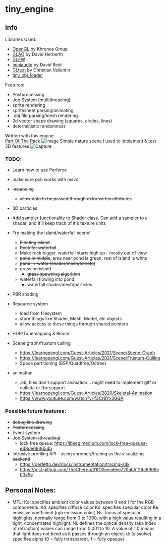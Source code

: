 # tiny_engine

## Info

Libraries Used:
- [OpenGL](https://www.opengl.org/) by Khronos Group
- [GLAD](https://glad.dav1d.de/) by David Herberth
- [GLFW](https://www.glfw.org/)
- [miniaudio](https://github.com/mackron/miniaudio) by David Reid
- [GLtext](https://github.com/vallentin/glText) by Christian Vallentin 
- [tiny_obj_loader](https://github.com/tinyobjloader/tinyobjloader)

Features:
- Postprocessing
- Job System (multithreading)
- sprite rendering
- spritesheet parsing/animating
- .obj file parsing/mesh rendering
- 2d vector shape drawing (squares, circles, lines)
- deterministic randomness

Written with this engine:  
[Part Of The Pack](https://faultypine.itch.io/part-of-the-pack)
![image](https://user-images.githubusercontent.com/53064235/211900902-6c979f44-357a-4449-adf0-40598d9a7edb.png)
Simple nature scene I used to implement & test 3D features
![Capture](https://user-images.githubusercontent.com/53064235/211901373-47841a5b-5ea7-49e9-afac-28dd2b46d4aa.PNG)



### TODO:
- Learn how to use Perforce
- make sure pch works with msvc
- ~~instancing~~
    - ~~allow data to be passed through extra vertex attributes~~
- 3D particles
- Add sampler functionality to Shader class. Can add a sampler to a shader, and it'll keep track of it's texture units
- Try making the island/waterfall scene!
    - ~~Floating island~~
    - ~~Rock for waterfall~~
    - Make rock bigger, waterfall starts high up - mostly out of view
    - ~~pond in middle~~, area near pond is green, rest of island is white
    - ~~pond -> water (shader/mesh/tex/etc)~~
    - ~~grass on island~~
        - ~~grass spawning algorithm~~
    - waterfall flowing into pond
        - waterfall shader/mesh/particles
- PBR shading
- Resource system
    - load from filesystem
    - store things like Shader, Mesh, Model, etc objects
    - allow access to these things through shared pointers

- HDR/Tonemapping & Bloom
- Scene graph/frustum culling 
    - https://learnopengl.com/Guest-Articles/2021/Scene/Scene-Graph
    - https://learnopengl.com/Guest-Articles/2021/Scene/Frustum-Culling
    - Space partitioning (BSP/Quadtree/Octree)
- animation
    - .obj files don't support animation... might need to implement gltf or collada or fbx support
    - https://learnopengl.com/Guest-Articles/2020/Skeletal-Animation
    - https://www.youtube.com/watch?v=f3Cr8Yx3GGA

### Possible future features:
- ~~debug line drawing~~
- ~~Postprocessing~~
- Event system
- ~~Job System (threading)~~
    - lock free queue: https://jbseg.medium.com/lock-free-queues-e48de693654b
- ~~Intrusive profiling API - using chrome://tracing as the visualizing backend~~
    - https://perfetto.dev/docs/instrumentation/tracing-sdk
    - https://gist.github.com/TheCherno/31f135eea6ee729ab5f26a6908eb3a5e




## Personal Notes:
- MTL:
Ka: specifies ambient color     values between 0 and 1 for the RGB components.
Kd: specifies diffuse color
Ks: specifies specular color
Ke: emissive coefficient (rgb emission color)
Ns: focus of specular highlights. normally range from 0 to 1000, with a high value resulting in a tight, concentrated highlight.
Ni: defines the optical density (aka index of refraction) values can range from 0.001 to 10. A value of 1.0 means that light does not bend as it passes through an object.
d: (dissolve) specifies alpha (0 = fully transparent, 1 = fully opaque)
